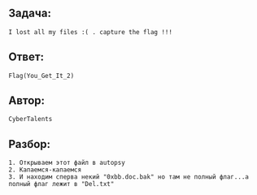 ## Задача: 

    I lost all my files :( . capture the flag !!!

## Ответ:
    Flag(You_Get_It_2)

## Автор: 
    CyberTalents

## Разбор:
    1. Открываем этот файл в autopsy 
    2. Капаемся-капаемся
    3. И находим сперва некий "0xbb.doc.bak" но там не полный флаг...а полный флаг лежит в "Del.txt"

